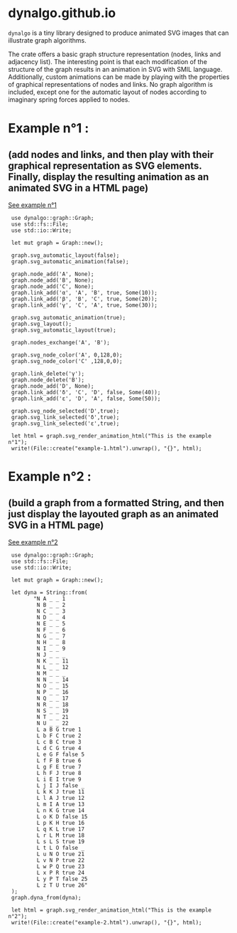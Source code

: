 # dynalgo.github.io

 `dynalgo` is a tiny library designed to produce animated SVG images that can illustrate graph algorithms.

 The crate offers a basic graph structure representation (nodes, links and adjacency list).
 The interesting point is that each modification of the structure of the graph results in an animation in SVG with SMIL language.
 Additionally, custom animations can be made by playing with the properties of graphical representations of nodes and links.
 No graph algorithm is included, except one for the automatic layout of nodes according to imaginary spring forces applied to nodes.


# Example n°1 :
## (add nodes and links, and then play with their graphical representation as SVG elements. Finally, display the resulting animation as an animated SVG in a HTML page)

[See example n°1](https://dynalgo.github.io/dynalgo/example-1.html)

```
 use dynalgo::graph::Graph;
 use std::fs::File;
 use std::io::Write;

 let mut graph = Graph::new();

 graph.svg_automatic_layout(false);
 graph.svg_automatic_animation(false);

 graph.node_add('A', None);
 graph.node_add('B', None);
 graph.node_add('C', None);
 graph.link_add('α', 'A', 'B', true, Some(10));
 graph.link_add('β', 'B', 'C', true, Some(20));
 graph.link_add('γ', 'C', 'A', true, Some(30));

 graph.svg_automatic_animation(true);
 graph.svg_layout();
 graph.svg_automatic_layout(true);

 graph.nodes_exchange('A', 'B');

 graph.svg_node_color('A', 0,128,0);
 graph.svg_node_color('C' ,128,0,0);

 graph.link_delete('γ');
 graph.node_delete('B');
 graph.node_add('D', None);
 graph.link_add('δ', 'C', 'D', false, Some(40));
 graph.link_add('ε', 'D', 'A', false, Some(50));

 graph.svg_node_selected('D',true);
 graph.svg_link_selected('δ',true);
 graph.svg_link_selected('ε',true);

 let html = graph.svg_render_animation_html("This is the example n°1");
 write!(File::create("example-1.html").unwrap(), "{}", html);
```

# Example n°2 :
## (build a graph from a formatted String, and then just display the layouted graph as an animated SVG in a HTML page)

[See example n°2](https://dynalgo.github.io/dynalgo/example-2.html)

```
 use dynalgo::graph::Graph;
 use std::fs::File;
 use std::io::Write;

 let mut graph = Graph::new();

 let dyna = String::from(
        "N A _ _ 1
         N B _ _ 2
         N C _ _ 3
         N D _ _ 4
         N E _ _ 5
         N F _ _ 6
         N G _ _ 7
         N H _ _ 8
         N I _ _ 9
         N J _ _ _
         N K _ _ 11
         N L _ _ 12
         N M _ _ _
         N N _ _ 14
         N O _ _ 15
         N P _ _ 16
         N Q _ _ 17
         N R _ _ 18
         N S _ _ 19
         N T _ _ 21
         N U _ _ 22
         L a B G true 1
         L b F C true 2
         L c B C true 3
         L d C G true 4
         L e G F false 5
         L f F B true 6
         L g F E true 7
         L h F J true 8
         L i E I true 9
         L j I J false _
         L k K J true 11
         L l A J true 12
         L m I A true 13
         L n K G true 14
         L o K D false 15
         L p K H true 16
         L q K L true 17
         L r L M true 18
         L s L S true 19
         L t L O false _
         L u N O true 21
         L v N P true 22
         L w P Q true 23
         L x P R true 24
         L y P T false 25
         L z T U true 26"
 );
 graph.dyna_from(dyna);

 let html = graph.svg_render_animation_html("This is the example n°2");
 write!(File::create("example-2.html").unwrap(), "{}", html);
```
